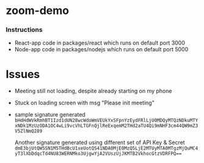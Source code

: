 # zoom-demo

### Instructions

-   React-app code in packages/react which runs on default port 3000
-   Node-app code in packages/nodejs which runs on default port 5000

# Issues

-   Meeting still not loading, despite already starting on my phone
-   Stuck on loading screen with msg "Please init meeting"
-   sample signature generated
    ` bHdHdWVkRmhBT1Izd1dUN28wcWdoWmVEUkYxSFpnYzEydFRlLjU0MDQyMTQzNDkuMTYxNDk1MzUzODA1OC4wLi9vcVhLTGFnQjlReExqemM2THd2aTU4Qi9mNHF3cm44QW9mZ3V5ZlNmQ289`
    
    Another signature generated using different set of API Key & Secret
    ```dmE3bjUtQW5SN1M5THdBcU1xeUotQS41NDA0MjE0MzQ5LjE2MTUyMTA0MTgzMjQuMC4yT3lXbDdqcTd4NU83WERNMko3UjgwYjA2VUszUjJKMTB2VkhocGtzVDRFPQ==```
